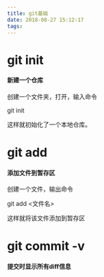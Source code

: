 ```yaml
---
title: git基础
date: 2018-08-27 15:12:17
tags:
---
```

# git init
#### 新建一个仓库
创建一个文件夹，打开，输入命令
	
git init
	
这样就初始化了一个本地仓库。
# git add
#### 添加文件到暂存区
创建一个文件，输出命令
	
git add <文件名>
	
这样就将该文件添加到暂存区
# git commit -v
#### 提交时显示所有diff信息